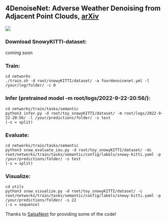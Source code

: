 ## 4DenoiseNet: Adverse Weather Denoising from Adjacent Point Clouds, [arXiv](https://arxiv.org/abs/2209.07121)

![](https://github.com/alvariseppanen/4DenoiseNet/blob/main/demo.gif)

### Download SnowyKITTI-dataset:

coming soon

### Train:
```
cd networks
./train.sh -d root/snowyKITTI/dataset/ -a fourdenoisenet.yml -l /your/log/folder/ -c 0
```

### Infer (pretrained model -m root/logs/2022-9-22-20:56/):
```
cd networks/train/tasks/semantic
python3 infer.py -d root/toy_snowyKITTI/dataset/ -m root/logs/2022-9-22-20:56/ -l /your/predictions/folder/ -s test
(-s = split)
```

### Evaluate:
```
cd networks/train/tasks/semantic
python3 snow_evaluate_iou.py -d root/toy_snowyKITTI/dataset/ -dc root/networks/train/tasks/semantic/config/labels/snowy-kitti.yaml -p /your/predictions/folder/ -s test
(-s = split)
```

### Visualize:
```
cd utils
python3 snow_visualize.py -d root/toy_snowyKITTI/dataset/ -c root/networks/train/tasks/semantic/config/labels/snowy-kitti.yaml -p /your/predictions/folder/ -s 22
(-s = sequence)
```

Thanks to [SalsaNext](https://github.com/TiagoCortinhal/SalsaNext) for providing some of the code! 
